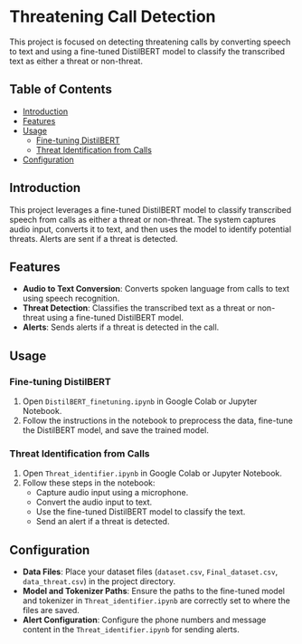 
# Threatening Call Detection

This project is focused on detecting threatening calls by converting speech to text and using a fine-tuned DistilBERT model to classify the transcribed text as either a threat or non-threat.

## Table of Contents

- [Introduction](#introduction)
- [Features](#features)
- [Usage](#usage)
  - [Fine-tuning DistilBERT](#fine-tuning-distilbert)
  - [Threat Identification from Calls](#threat-identification-from-calls)
- [Configuration](#configuration)


## Introduction

This project leverages a fine-tuned DistilBERT model to classify transcribed speech from calls as either a threat or non-threat. The system captures audio input, converts it to text, and then uses the model to identify potential threats. Alerts are sent if a threat is detected.

## Features

- **Audio to Text Conversion**: Converts spoken language from calls to text using speech recognition.
- **Threat Detection**: Classifies the transcribed text as a threat or non-threat using a fine-tuned DistilBERT model.
- **Alerts**: Sends alerts if a threat is detected in the call.

## Usage

### Fine-tuning DistilBERT

1. Open `DistilBERT_finetuning.ipynb` in Google Colab or Jupyter Notebook.
2. Follow the instructions in the notebook to preprocess the data, fine-tune the DistilBERT model, and save the trained model.

### Threat Identification from Calls

1. Open `Threat_identifier.ipynb` in Google Colab or Jupyter Notebook.
2. Follow these steps in the notebook:
   - Capture audio input using a microphone.
   - Convert the audio input to text.
   - Use the fine-tuned DistilBERT model to classify the text.
   - Send an alert if a threat is detected.

## Configuration

- **Data Files**: Place your dataset files (`dataset.csv`, `Final_dataset.csv`, `data_threat.csv`) in the project directory.
- **Model and Tokenizer Paths**: Ensure the paths to the fine-tuned model and tokenizer in `Threat_identifier.ipynb` are correctly set to where the files are saved.
- **Alert Configuration**: Configure the phone numbers and message content in the `Threat_identifier.ipynb` for sending alerts.
